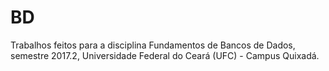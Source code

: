 # BD
Trabalhos feitos para a disciplina Fundamentos de Bancos de Dados, semestre 2017.2, Universidade Federal do Ceará (UFC) - Campus Quixadá.
